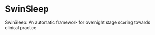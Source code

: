 # SwinSleep
SwinSleep: An automatic framework for overnight stage scoring towards clinical practice
